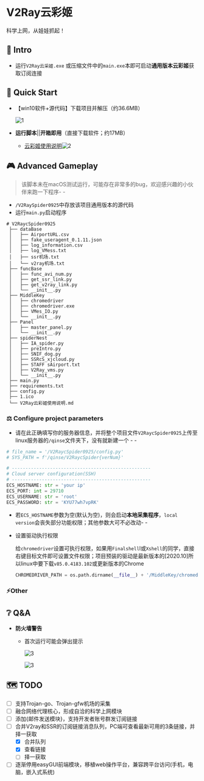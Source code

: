 # V2Ray云彩姬

科学上网，从娃娃抓起！

## :carousel_horse: Intro

- 运行`V2Ray云采姬.exe` 或压缩文件中的`main.exe`本即可启动**通用版本云彩姬**获取订阅连接

## :eagle: Quick Start

- 【win10软件+源代码】下载项目并解压（约36.6MB）

  ![1](https://i.loli.net/2020/10/06/1OPUtIfZSi3wq5R.png)

- **运行脚本**||**开箱即用**（直接下载软件；约17MB）

  - [云彩姬使用说明](https://github.com/QIN2DIM/V2RayCloudSpider/blob/master/V2Ray云彩姬使用说明.md)![2](https://i.loli.net/2020/10/06/gKIZAPLd9JY8HQz.png)



## :video_game: Advanced Gameplay

> 该脚本未在macOS测试运行，可能存在非常多的bug，欢迎感兴趣的小伙伴来跑一下程序- -

- `/V2RaySpider0925`中存放该项目通用版本的源代码
- 运行`main.py`启动程序

```
# V2RaycSpider0925
 ├── dataBase
 │   ├── AirportURL.csv
 │   ├── fake_useragent_0.1.11.json
 │   ├── log_information.csv
 │   ├── log_VMess.txt
 │   ├── ssr机场.txt
 │   └── v2ray机场.txt
 ├── funcBase
 │   ├── func_avi_num.py
 │   ├── get_ssr_link.py
 │   ├── get_v2ray_link.py
 │   └── __init__.py
 ├── MiddleKey
 │   ├── chromedriver
 │   ├── chromedriver.exe
 │   ├── VMes_IO.py
 │   └── __init__.py
 ├── Panel
 │   ├── master_panel.py
 │   └── __init__.py
 ├── spiderNest
 │   ├── IA_spider.py
 │   ├── preIntro.py
 │   ├── SNIF_dog.py
 │   ├── SSRcS_xjcloud.py
 │   ├── STAFF sAirport.txt
 │   ├── V2Ray_vms.py
 │   └── __init__.py
 ├── main.py
 ├── requirements.txt
 ├── config.py
 ├── 1.ico
 └── V2Ray云彩姬使用说明.md
```

### :balance_scale: Configure project parameters

- 请在此正确填写你的服务器信息，并将整个项目文件`V2RaycSpider0925`上传至linux服务器的`/qinse`文件夹下，没有就新建一个 - -

```python
# file_name = '/V2RaycSpider0925/config.py'
# SYS_PATH = f'/qinse/V2RaycSpider{verNum}'

# ---------------------------------------------------
# Cloud server configuration(SSH)
# ---------------------------------------------------
ECS_HOSTNAME: str = 'your ip'
ECS_PORT: int = 29710
ECS_USERNAME: str = 'root'
ECS_PASSWORD: str = 'KYU77wh7vpRK'
```

- 若`ECS_HOSTNAME`参数为空(默认为空)，则会启动**本地采集程序**，`local version`会丧失部分功能权限；其他参数大可不必改动- -

- 设置驱动执行权限

  给`chromedriver`设置可执行权限，如果用`Finalshell`l或`Xshell`的同学，直接右键目标文件即可设置文件权限；项目预装的驱动是最新版本的[2020.10]所以linux中要下载`v85.0.4183.102`或更新版本的Chrome

  ```python
  CHROMEDRIVER_PATH = os.path.dirname(__file__) + '/MiddleKey/chromedriver'
  ```

### :zap:Other

## :grey_question: Q&A

- **防火墙警告**

  - 首次运行可能会弹出提示

    ![3](https://i.loli.net/2020/10/06/MhwiZfOz3VdDPU5.png)

    ![3](https://i.loli.net/2020/10/06/gmLksO3HCtyWu9r.png)

## :world_map: TODO

- [ ] 支持Trojan-go、Trojan-gfw机场的采集
- [ ] 融合网络代理核心，形成自洽的科学上网模块
- [ ] 添加{邮件发送模块}，支持开发者账号群发订阅链接
- [ ] 合并V2ray和SSR的订阅链接消息队列，PC端可查看最新可用的3条链接，并择一获取
  - [x] 合并队列
  - [x] 查看链接
  - [ ] 择一获取
- [ ] 逐渐停用easyGUI前端模块，移植web操作平台，兼容跨平台访问(手机，电脑，嵌入式系统)